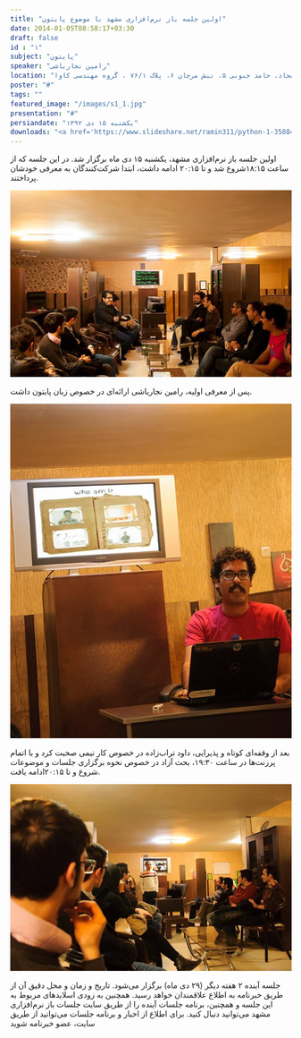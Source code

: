 ```yaml
---
title: "اولین جلسه باز نرم‌افزاری مشهد با موضوع پایتون"
date: 2014-01-05T08:58:17+03:30
draft: false
id : "۱"
subject: "پایتون"
speaker: "رامین نجارباشی"
location: "سجاد، حامد جنوبی ۵، نبش مرجان ۶، پلاک ۷۶/۱ ، گروه مهندسی کاوا"
poster: "#"
tags: "‍"
featured_image: "/images/s1_1.jpg"
presentation: "#"
persiandate: "یکشنبه ۱۵ دی ۱۳۹۲"
downloads: "<a href='https://www.slideshare.net/ramin311/python-1-35884184'>پرزنت رامین نجارباشی درباره پایتون</a>"
---
```


اولین جلسه باز نرم‌افزاری مشهد، یکشنبه ۱۵ دی ماه برگزار شد. در این جلسه که از ساعت ۱۸:۱۵شروع شد و تا ۲۰:۱۵ ادامه داشت، ابتدا شرکت‌کنندگان به معرفی خودشان پرداختند.

![](/images/s1_1.jpg)

پس از معرفی اولیه، رامین نجارباشی ارائه‌ای در خصوص زبان پایتون داشت.

![](/images/s1_2.jpg)

بعد از وقفه‌ای کوتاه و پذیرایی، داود تراب‌زاده در خصوص کار تیمی صحبت کرد و با اتمام پرزنت‌ها در ساعت ۱۹:۳۰، بحث آزاد در خصوص نحوه برگزاری جلسات و موضوعات شروع و تا ۲۰:۱۵ادامه یافت.

![](/images/s1_3.jpg)

جلسه آینده ۲ هفته دیگر (۲۹ دی ماه) برگزار می‌شود. تاریخ و زمان و محل دقیق آن از طریق خبرنامه به اطلاع علاقمندان خواهد رسید. همچنین به زودی اسلاید‌های مربوط به این جلسه و همچنین، برنامه جلسات آینده را از طریق سایت جلسات باز نرم‌افزاری مشهد می‌توانید دنبال کنید. برای اطلاع از اخبار و برنامه جلسات می‌توانید از طریق سایت، عضو خبرنامه شوید